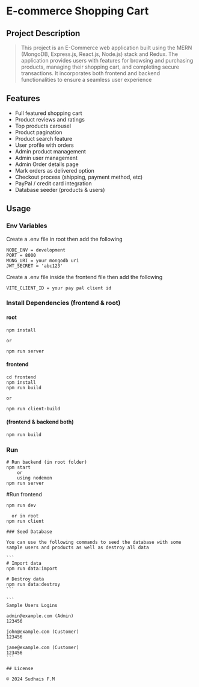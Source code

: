 # E-commerce Shopping Cart

## Project Description

> This project is an E-Commerce web application built using the MERN (MongoDB, Express.js, React.js, Node.js) stack and Redux. The application provides users with features for browsing and purchasing products, managing their shopping cart, and completing secure transactions. It incorporates both frontend and backend functionalities to ensure a seamless user experience

## Features

- Full featured shopping cart
- Product reviews and ratings
- Top products carousel
- Product pagination
- Product search feature
- User profile with orders
- Admin product management
- Admin user management
- Admin Order details page
- Mark orders as delivered option
- Checkout process (shipping, payment method, etc)
- PayPal / credit card integration
- Database seeder (products & users)

## Usage

### Env Variables

Create a .env file in root then add the following

```
NODE_ENV = development
PORT = 8000
MONG_URI = your mongodb uri
JWT_SECRET = 'abc123'
```

Create a .env file inside the frontend file then add the following
```
VITE_CLIENT_ID = your pay pal client id
```

### Install Dependencies (frontend & root)

#### root

```
npm install

or 

npm run server
```

#### frontend
```
cd frontend
npm install
npm run build

or 

npm run client-build
```

#### (frontend & backend both)
```
npm run build
```

### Run

```
# Run backend (in root folder)
npm start
    or
    using nodemon
npm run server
```

#Run frontend
````
npm run dev

  or in root
npm run client

### Seed Database

You can use the following commands to seed the database with some sample users and products as well as destroy all data

```
# Import data
npm run data:import

# Destroy data
npm run data:destroy
```

```
Sample Users Logins

admin@example.com (Admin)
123456

john@example.com (Customer)
123456

jane@example.com (Customer)
123456
```

## License

© 2024 Sudhais F.M


